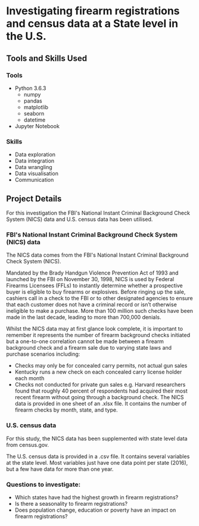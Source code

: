 # Investigating firearm registrations and census data at a State level in the U.S.

## Tools and Skills Used

### Tools
- Python 3.6.3
  - numpy
  - pandas
  - matplotlib
  - seaborn
  - datetime
- Jupyter Notebook

### Skills
- Data exploration
- Data integration
- Data wrangling
- Data visualisation
- Communication

## Project Details

For this investigation the FBI's National Instant Criminal Background Check System (NICS) data and U.S. census data has been utilised.

### FBI's National Instant Criminal Background Check System (NICS) data
The NICS data comes from the FBI's National Instant Criminal Background Check System (NICS).

Mandated by the Brady Handgun Violence Prevention Act of 1993 and launched by the FBI on November 30, 1998, NICS is used by Federal Firearms Licensees (FFLs) to instantly determine whether a prospective buyer is eligible to buy firearms or explosives. Before ringing up the sale, cashiers call in a check to the FBI or to other designated agencies to ensure that each customer does not have a criminal record or isn’t otherwise ineligible to make a purchase. More than 100 million such checks have been made in the last decade, leading to more than 700,000 denials.

Whilst the NICS data may at first glance look complete, it is important to remember it represents the number of firearm background checks initiated but a one-to-one correlation cannot be made between a firearm background check and a firearm sale due to varying state laws and purchase scenarios including:

- Checks may only be for concealed carry permits, not actual gun sales
- Kentucky runs a new check on each concealed carry license holder each month
- Checks not conducted for private gun sales e.g. Harvard researchers found that roughly 40 percent of respondents had acquired their most recent firearm without going through a background check.
The NICS data is provided in one sheet of an .xlsx file. It contains the number of firearm checks by month, state, and type.

### U.S. census data
For this study, the NICS data has been supplemented with state level data from census.gov.

The U.S. census data is provided in a .csv file. It contains several variables at the state level. Most variables just have one data point per state (2016), but a few have data for more than one year.

### Questions to investigate:
- Which states have had the highest growth in firearm registrations?
- Is there a seasonality to firearm registrations?
- Does population change, education or poverty have an impact on firearm registrations?
